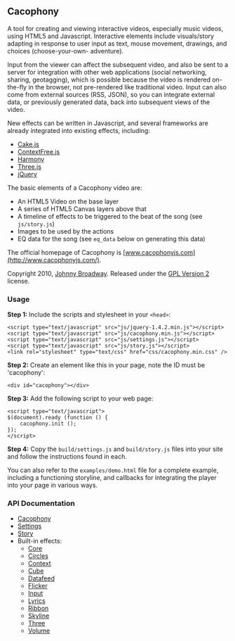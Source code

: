 ## Cacophony

A tool for creating and viewing interactive videos, especially
music videos, using HTML5 and Javascript. Interactive elements
include visuals/story adapting in response to user input as
text, mouse movement, drawings, and choices (choose-your-own-
adventure).

Input from the viewer can affect the subsequent video, and also
be sent to a server for integration with other web applications
(social networking, sharing, geotagging), which is possible
because the video is rendered on-the-fly in the browser, not
pre-rendered like traditional video. Input can also come from
external sources (RSS, JSON), so you can integrate external
data, or previously generated data, back into subsequent
views of the video.

New effects can be written in Javascript, and several frameworks
are already integrated into existing effects, including:

* [Cake.js](http://code.google.com/p/cakejs/)
* [ContextFree.js](http://code.google.com/p/contextfree/)
* [Harmony](http://mrdoob.com/projects/harmony/)
* [Three.js](http://github.com/mrdoob/three.js/)
* [jQuery](http://jquery.com/)

The basic elements of a Cacophony video are:

* An HTML5 Video on the base layer
* A series of HTML5 Canvas layers above that
* A timeline of effects to be triggered to the beat of the song
  (see `js/story.js`)
* Images to be used by the actions
* EQ data for the song (see `eq_data` below on generating this data)

The official homepage of Cacophony is [www.cacophonyjs.com](http://www.cacophonyjs.com/).

Copyright 2010, [Johnny Broadway](http://www.johnnybroadway.com/).
Released under the [GPL Version 2](http://opensource.org/licenses/gpl-2.0.php) license.

### Usage

**Step 1:** Include the scripts and stylesheet in your `<head>`:

    <script type="text/javascript" src="js/jquery-1.4.2.min.js"></script>
    <script type="text/javascript" src="js/cacophony.min.js"></script>
    <script type="text/javascript" src="js/settings.js"></script>
    <script type="text/javascript" src="js/story.js"></script>
    <link rel="stylesheet" type="text/css" href="css/cacophony.min.css" />

**Step 2:** Create an element like this in your page, note the ID must be 'cacophony':

    <div id="cacophony"></div>

**Step 3:** Add the following script to your web page:

    <script type="text/javascript">
    $(document).ready (function () {
        cacophony.init ();
    });
    </script>

**Step 4:** Copy the `build/settings.js` and `build/story.js` files into your site
and follow the instructions found in each.

You can also refer to the `examples/demo.html` file for a complete example, including a
functioning storyline, and callbacks for integrating the player into your page
in various ways.

### API Documentation

* [Cacophony](docs/cacophony.html)
* [Settings](docs/settings.html)
* [Story](docs/story.html)
* Built-in effects:
  * [Core](docs/core.html)
  * [Circles](docs/circles.html)
  * [Context](docs/context.html)
  * [Cube](docs/cube.html)
  * [Datafeed](docs/datafeed.html)
  * [Flicker](docs/flicker.html)
  * [Input](docs/input.html)
  * [Lyrics](docs/lyrics.html)
  * [Ribbon](docs/ribbon.html)
  * [Skyline](docs/skyline.html)
  * [Three](docs/three.html)
  * [Volume](docs/volume.html)
